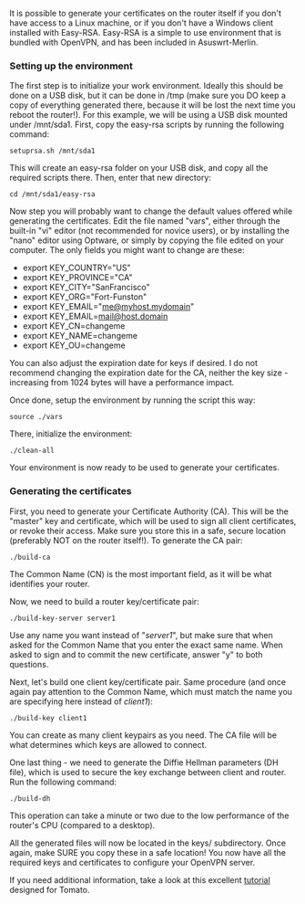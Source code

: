 It is possible to generate your certificates on the router itself if you don't have access to a Linux machine, or if you don't have a Windows client installed with Easy-RSA.  Easy-RSA is a simple to use environment that is bundled with OpenVPN, and has been included in Asuswrt-Merlin.

### Setting up the environment
The first step is to initialize your work environment.  Ideally this should be done on a USB disk, but it can be done in /tmp (make sure you DO keep a copy of everything generated there, because it will be lost the next time you reboot the router!).  For this example, we will be using a USB disk mounted under /mnt/sda1.  First, copy the easy-rsa scripts by running the following command:

`setuprsa.sh /mnt/sda1`

This will create an easy-rsa folder on your USB disk, and copy all the required scripts there.  Then, enter that new directory:

`cd /mnt/sda1/easy-rsa`

Now step you will probably want to change the default values offered while generating the certificates.  Edit the file named "vars", either through the built-in "vi" editor (not recommended for novice users), or by installing the "nano" editor using Optware, or simply by copying the file edited on your computer.  The only fields you might want to change are these:

* export KEY_COUNTRY="US"
* export KEY_PROVINCE="CA"
* export KEY_CITY="SanFrancisco"
* export KEY_ORG="Fort-Funston"
* export KEY_EMAIL="me@myhost.mydomain"
* export KEY_EMAIL=mail@host.domain
* export KEY_CN=changeme
* export KEY_NAME=changeme
* export KEY_OU=changeme

You can also adjust the expiration date for keys if desired.  I do not recommend changing the expiration date for the CA, neither the key size - increasing from 1024 bytes will have a performance impact.

Once done, setup the environment by running the script this way:

`source ./vars`

There, initialize the environment:

`./clean-all`

Your environment is now ready to be used to generate your certificates.


### Generating the certificates
First, you need to generate your Certificate Authority (CA).  This will be the "master" key and certificate, which will be used to sign all client certificates, or revoke their access.  Make sure you store this in a safe, secure location (preferably NOT on the router itself!).  To generate the CA pair:

`./build-ca`

The Common Name (CN) is the most important field, as it will be what identifies your router.

Now, we need to build a router key/certificate pair:

`./build-key-server server1`

Use any name you want instead of "_server1_", but make sure that when asked for the Common Name that you enter the exact same name.  When asked to sign and to commit the new certificate, answer "y" to both questions.

Next, let's build one client key/certificate pair.  Same procedure (and once again pay attention to the Common Name, which must match the name you are specifying here instead of _client1_):

`./build-key client1`

You can create as many client keypairs as you need.  The CA file will be what determines which keys are allowed to connect.

One last thing - we need to generate the Diffie Hellman parameters (DH file), which is used to secure the key exchange between client and router.  Run the following command:

`./build-dh`

This operation can take a minute or two due to the low performance of the router's CPU (compared to a desktop).

All the generated files will now be located in the keys/ subdirectory.  Once again, make SURE you copy these in a safe location!  You now have all the required keys and certificates to configure your OpenVPN server.

If you need additional information, take a look at this excellent [tutorial](http://www.howtogeek.com/60774/connect-to-your-home-network-from-anywhere-with-openvpn-and-tomato/) designed for Tomato.

